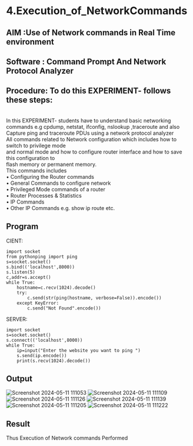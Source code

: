 # 4.Execution_of_NetworkCommands
## AIM :Use of Network commands in Real Time environment
## Software : Command Prompt And Network Protocol Analyzer
## Procedure: To do this EXPERIMENT- follows these steps:
<BR>
In this EXPERIMENT- students have to understand basic networking commands e.g cpdump, netstat, ifconfig, nslookup ,traceroute and also Capture ping and traceroute PDUs using a network protocol analyzer 
<BR>
All commands related to Network configuration which includes how to switch to privilege mode
<BR>
and normal mode and how to configure router interface and how to save this configuration to
<BR>
flash memory or permanent memory.
<BR>
This commands includes
<BR>
• Configuring the Router commands
<BR>
• General Commands to configure network
<BR>
• Privileged Mode commands of a router 
<BR>
• Router Processes & Statistics
<BR>
• IP Commands
<BR>
• Other IP Commands e.g. show ip route etc.
<BR>

## Program
CIENT:
```
import socket 
from pythonping import ping 
s=socket.socket() 
s.bind(('localhost',8000)) 
s.listen(5) 
c,addr=s.accept() 
while True: 
    hostname=c.recv(1024).decode() 
    try: 
        c.send(str(ping(hostname, verbose=False)).encode()) 
    except KeyError: 
        c.send("Not Found".encode())
```

SERVER:
```
import socket 
s=socket.socket() 
s.connect(('localhost',8000)) 
while True: 
    ip=input("Enter the website you want to ping ") 
    s.send(ip.encode()) 
    print(s.recv(1024).decode())
```

## Output

![Screenshot 2024-05-11 111053](https://github.com/Sanafathima95773/4.Execution_of_NetworkCommends/assets/147084627/79610eb7-b5b3-4987-a8b9-c8018eab9bea)
![Screenshot 2024-05-11 111109](https://github.com/Sanafathima95773/4.Execution_of_NetworkCommends/assets/147084627/30b015c5-d5f5-4a2f-91f2-4f1424318003)
![Screenshot 2024-05-11 111126](https://github.com/Sanafathima95773/4.Execution_of_NetworkCommends/assets/147084627/863853ab-3fb3-42af-bc1c-d539a221d131)
![Screenshot 2024-05-11 111139](https://github.com/Sanafathima95773/4.Execution_of_NetworkCommends/assets/147084627/39e57951-3a0f-4fe7-87f1-80e1778361ed)
![Screenshot 2024-05-11 111205](https://github.com/Sanafathima95773/4.Execution_of_NetworkCommends/assets/147084627/e7c15014-bac7-4f4a-af1b-c186a20b573c)
![Screenshot 2024-05-11 111222](https://github.com/Sanafathima95773/4.Execution_of_NetworkCommends/assets/147084627/1306513f-82ba-4989-989d-2134c7bd1079)

## Result
Thus Execution of Network commands Performed 
